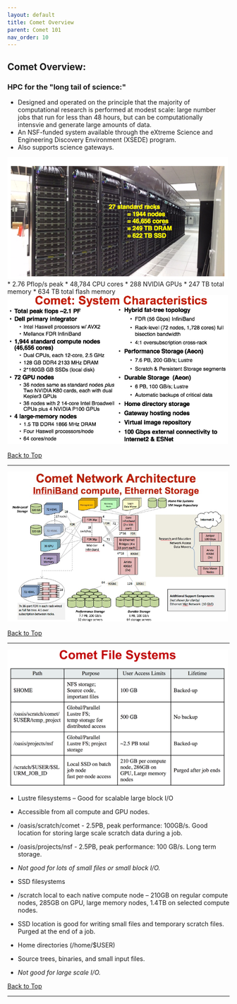 ```yaml
---
layout: default
title: Comet Overview
parent: Comet 101
nav_order: 10
---
```

## <a name="overview"></a>Comet Overview:

### HPC for the "long tail of science:"
* Designed and operated on the principle that the majority of computational research is performed at modest scale: large number jobs that run for less than 48 hours, but can be computationally intensvie and generate large amounts of data.
* An NSF-funded system available through the eXtreme Science and Engineering Discovery Environment (XSEDE) program.
* Also supports science gateways.

<img src="images/comet-rack.png" alt="Comet Rack View" width="500px" />
* 2.76 Pflop/s peak
* 48,784 CPU cores
* 288 NVIDIA GPUs
* 247 TB total memory
* 634 TB total flash memory


<img src="images/comet-characteristics.png" alt="Comet System Characteristics" width="500px" />

[Back to Top](#top)
<hr>

<a name="network-arch"></a><img src="images/comet-network-arch.png" alt="Comet Network Architecture" width="500px" />

[Back to Top](#top)
<hr>

<a name="file-systems"></a><img src="images/comet-file-systems.png" alt="Comet File Systems" width="500px" />
* Lustre filesystems – Good for scalable large block I/O
* Accessible from all compute and GPU nodes.
* /oasis/scratch/comet - 2.5PB, peak performance: 100GB/s. Good location for storing large scale scratch data during a job.
* /oasis/projects/nsf - 2.5PB, peak performance: 100 GB/s. Long term storage.
* *Not good for lots of small files or small block I/O.*

* SSD filesystems
* /scratch local to each native compute node – 210GB on regular compute nodes, 285GB on GPU, large memory nodes, 1.4TB on selected compute nodes.
* SSD location is good for writing small files and temporary scratch files. Purged at the end of a job.

* Home directories (/home/$USER)
* Source trees, binaries, and small input files.
* *Not good for large scale I/O.*


[Back to Top](#top)
<hr>

